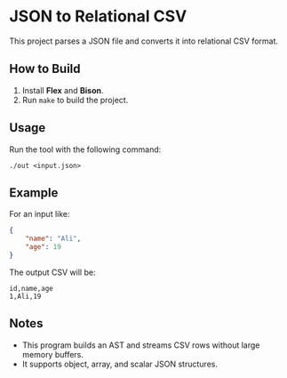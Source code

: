 # JSON to Relational CSV

This project parses a JSON file and converts it into relational CSV format.

## How to Build

1. Install **Flex** and **Bison**.
2. Run `make` to build the project.

## Usage

Run the tool with the following command:
```
./out <input.json>
```

## Example

For an input like:
```json
{
    "name": "Ali",
    "age": 19
}
```
The output CSV will be:
```
id,name,age
1,Ali,19
```

## Notes

- This program builds an AST and streams CSV rows without large memory buffers.
- It supports object, array, and scalar JSON structures.
